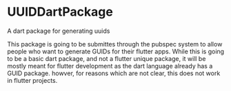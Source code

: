 # UUIDDartPackage
A dart package for generating uuids

This package is going to be submittes through the pubspec system to allow people who want to generate GUIDs for their flutter apps. While this is going to be a basic dart package, and not a flutter unique package, it will be mostly meant for flutter development as the dart language already has a GUID package. howver, for reasons which are not clear, this does not work in flutter projects.
